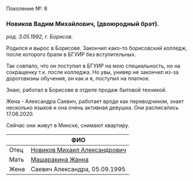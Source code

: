 Поколение №: 8

### Новиков Вадим Михайлович, (двоюродный брат).

_род. 3.05.1992, г. Борисов._

Родился и вырос в Борисове. 
Закончил како-то борисовский колледж, после которого брали в БГУИР без вступительных.

Так совпало, что он поступил в БГУИР на мою специальность, но на сокращенку т.к. после колледжа.
Но увы, универ не закончил из-за дороговизны обучения, он как и я, поступил на платное.

Знаю, работал в Борисове в отделе продаж бытовой техникой. 

Жена - Александра Саевич, работает вроде как переводчиком, знает несколько языков и она очень активная девушка. 
Они расписались 17.06.2020.

Сейчас они живут в Минске, снимают квартиру.

|      | ФИО                                                                       |
|------|---------------------------------------------------------------------------|
| Отец | [Новиков Михаил Александрович](/ancestors/7-Новиков-Михаил-Александрович) |
| Мать | [Машаракина Жанна](/ancestors/7-Машаракина-Жанна)                         |
| Жена | Саевич Александра, 05.09.1995                                             |
